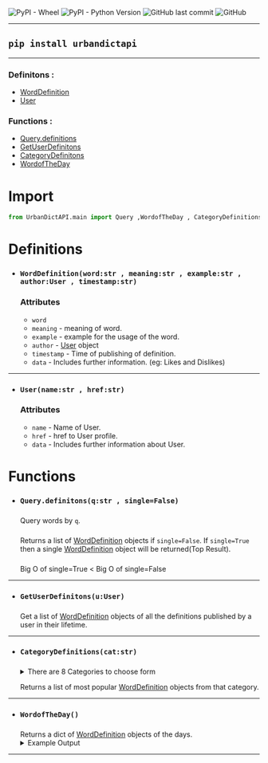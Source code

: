 ![PyPI - Wheel](https://img.shields.io/pypi/wheel/UrbanDictApi?style=for-the-badge)
![PyPI - Python Version](https://img.shields.io/pypi/pyversions/UrbanDictApi?style=for-the-badge)
![GitHub last commit](https://img.shields.io/github/last-commit/TanmayArya-1p/UrbanDictApi?style=for-the-badge)
![GitHub](https://img.shields.io/github/license/tanmayarya-1p/urbandictapi?style=for-the-badge)

***

## `pip install urbandictapi`
***



### Definitons :
* <a href="#worddefinitionwordstr--meaningstr--examplestr--authoruser--timestampstr">WordDefinition</a>
* <a href="#usernamestr--hrefstr">User</a>
### Functions :
* <a href="#querydefinitonsqstr--singlefalse">Query.definitions</a>
* <a href="#getuserdefinitonsuuser">GetUserDefinitons</a>
* <a href="#getuserdefinitonsuuser">CategoryDefinitons</a>
* <a href="#wordoftheday">WordofTheDay</a>

# Import
```py
from UrbanDictAPI.main import Query ,WordofTheDay , CategoryDefinitions , GetUserDefinitions
```
# Definitions
* ###  `WordDefinition(word:str , meaning:str , example:str , author:User , timestamp:str)`

    ### Attributes 
    * `word`
    * `meaning` - meaning of word.
    * `example` - example for the usage of the word.
    * `author` - <a href="#usernamestr--hrefstr">User</a> object
    * `timestamp` - Time of publishing of definition.
    * `data` - Includes further information. (eg: Likes and Dislikes)
***
* ### `User(name:str , href:str)`
    ### Attributes
    * `name` - Name of User.
    * `href` - href to User profile.
    * `data` - Includes further information about User.


# Functions

* ### `Query.definitons(q:str , single=False)`
    ### 
    Query words by `q`.
    ### 
    Returns a list of <a href="#worddefinitionwordstr--meaningstr--examplestr--authoruser--timestampstr">WordDefinition</a> objects if `single=False`.
    If `single=True` then a single <a href="#worddefinitionwordstr--meaningstr--examplestr--authoruser--timestampstr">WordDefinition</a> object will be returned(Top Result).
    ###
    Big O of single=True < Big O of single=False
***
* ### `GetUserDefinitons(u:User)`
    ###
    Get a list of <a href="#worddefinitionwordstr--meaningstr--examplestr--authoruser--timestampstr">WordDefinition</a> objects of all the definitions published by a user in their lifetime.
***
* ### `CategoryDefinitions(cat:str)`
    ###

    <details>
    <summary>There are 8 Categories to choose form</summary>
    <ul>
    <li>College</li>
    <li>Food</li>
    <li>Internet</li>
    <li>Music</li>
    <li>Name</li>
    <li>Relegion</li>
    <li>Sports</li>
    <li>Work</li>
    </ul>
    </details>

    Returns a list of most popular <a href="#worddefinitionwordstr--meaningstr--examplestr--authoruser--timestampstr">WordDefinition</a> objects from that category.

***
* ### `WordofTheDay()`
    ###
    Returns a dict of <a href="#worddefinitionwordstr--meaningstr--examplestr--authoruser--timestampstr">WordDefinition</a> objects of the days.
    <details>
    <summary>Example Output</summary>
    <code>
    {'May 28 Word of the Day': WordDefinition(word="elder goth" , meaning="A goth who has been part of the subculture since 
    it originally came about, or a goth over the age of 40." , example="Eriks dad is an Elder goth" , author=User(name="Solinium" , href="https://www.urbandictionary.com/author.php?author=Solinium" , data={}) , timestamp="by Solinium May 30, 2008" , data={'upvotes': 85, 'downvotes': 8}), 'May 27 Word of the Day': WordDefinition(word="danger wank" , meaning="The 
    act of extreme masturbation. You must "knock one out" whilst in close proximity to any of the following; Your mum, a nun, your boss, a member of parliament, George Michael. A person with capabilities to act upon catching you mid self-abuse 
    obvisouly ups the ante. Ejaculation must be reached before your danger wank target comes (no pun intended) to investigate.  The higher the chances of being discovered with one's pants down, pulling one's war face is obviously where the danger comes from. The more danger involved the harder (or softer) it is to complete the task in hand (snigger). The more dangerous the better. The chance of being arrested, pummeled by an angry father or having your hand severed by an arab's sabre means that you are a pro "Danger wanker."" , example=""I was in my bedroom and i shouted downstairs, "Mum there's call the police there's a madman with a set of steak knives hacking me to pieces!" As soon as I heard her scream, I dropped my trousers and commenced the danger wank. As I heard her stomp up the stairs I knew i had to be quick so i upped the pace, i heard her stumble on the top step, which bought me some time. Unfortunately for me I timed my finish badly. As 
    my mum barged through the door armed with a rollign pin I chugged all over her. I spent the evening in A&E with concusion.  Now thats what i call extreme DW"" , author=User(name="johnnynika" , href="https://www.urbandictionary.com/author.php?author=johnnynika" , data={}) , timestamp="by johnnynika May 30, 2006" , data={'upvotes': 2295, 'downvotes': 359}), 'May 26 Word of the Day': WordDefinition(word="bi wife energy" , meaning=""Bi wife energy" is a term that was coined through a song by the user @/cringelizard on Tik Tok to describe the energy that Misha Collins radiates, explaining it with the fact that he is married to a bisexual woman, Victoria Vantoch. The full song can be found on all music streaming services and YouTube.People with bi wife energy are fiercely supportive of the LGBTQ+ community, their love for their spouse, if they have one, is strong and people sometimes assume they are queer.In their first video about this, @/cringelizard referred to Misha as a "hetero guy", but amended in a later added verse that the actor does not like labels.The term "bi wife energy" can be used for people of all genders, regardless of relationship status, although "bi husband energy" haHe has bi wife energy" , example=""You know Misha Collins?" "You're talking about that actor, right? The one that radiates bi wife energy?""Amy Santiago has so much bi wife (bi husband) energy!"" , author=User(name="notoriouswriter" , href="https://www.urbandictionary.com/author.php?author=notoriouswriter" , data={}) , timestamp="by notoriouswriter March 21, 2021" , data={'upvotes': 487, 'downvotes': 1154}), 'May 25 Word of the Day': WordDefinition(word="bad" , meaning="someone who is sexy beyond mean" , example="dam she hella bad." , author=User(name="NiSHA..hit ma aim" , href="https://www.urbandictionary.com/author.php?author=NiSHA..hit%20ma%20aim" , data={}) , timestamp="by NiSHA..hit ma aim November 14, 2009" , data={'upvotes': 2837, 'downvotes': 803}), 'May 24 Word of the Day': WordDefinition(word="geriatrocity" , meaning="The horror and shame of getting old; especially when approaching the age of gray hair and arthritis." , example="Yo dude, Darryl is turning 40 next year.  That's what I call geriatrocity." , author=User(name="shrimphead" , href="https://www.urbandictionary.com/author.php?author=shrimphead" , data={}) , timestamp="by shrimphead February 28, 2009" , data={'upvotes': 1170, 'downvotes': 484}), 'May 23 Word of the Day': WordDefinition(word="Sussy Baka" , meaning="A spicy way to insult your degenerate friends.“Sussy” and “sus” are words used in the videogame Among Us to describe someone shifty or suspicious.Baka roughly translates to idiot in Japanese and is a common phrase expressed by tsundere characters in anime/manga.Originally coined to insult A2B2 user TSUNDEREBOY, the meme spread from discord to TikTok and propagated in the following days." , example="Sussy Baka over here be selling merch on his OnlyFans." , author=User(name="theanimeman69" , href="https://www.urbandictionary.com/author.php?author=theanimeman69" , data={}) , timestamp="by theanimeman69 May 12, 2021" , data={'upvotes': 1900, 'downvotes': 586}), 'May 22 Word of the Day': WordDefinition(word="cultural reset" , meaning="A moment that is generally agreed to have had a significant influence on pop culture and everyday life. While the term was coined by Rose McGowan in context of the #MeToo movement, and is mostly associated with the K-pop community, the phenomenon is universal and a basic component of how culture works.Real world events such as social/political movements, 
    the election of a new U.S. President, major catastrophes and disasters, as well as entertainment such as movies, music and TV, can all function as cultural resets. Notable cultural resets in relatively recent memory include:* The Beatles ap* The COVID-19 pandemic" , example=""The Nineties politically started with the fall of the Berlin Wall on November 9, 1989 and the Soviet Union dissolving on December 26, 1991, and ended with both the 2000 Presidential election which saw the victory of George W. Bush and the terrorist attacks on September 11, 2001 which left people so stupefied that it functioned as something of a cultural reset button." - TV Tropes' article on the 1990s" , author=User(name="Spike from Degrassi" , href="https://www.urbandictionary.com/author.php?author=Spike%20from%20Degrassi" , data={}) , timestamp="by Spike 
    from Degrassi February 09, 2021" , data={'upvotes': 1193, 'downvotes': 516})}
    </code>
    </details>
***
